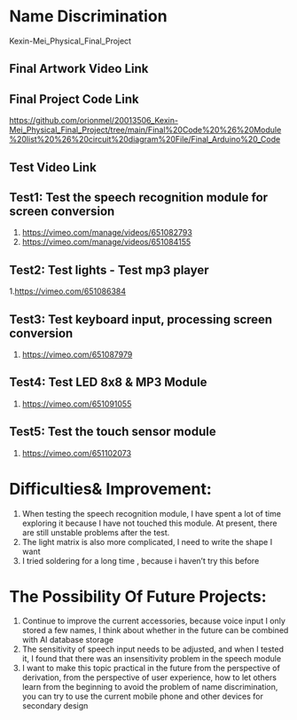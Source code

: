 Name Discrimination
===================================
Kexin-Mei_Physical_Final_Project

Final Artwork Video Link
-----------------------------

Final Project Code Link
------------------------------
https://github.com/orionmel/20013506_Kexin-Mei_Physical_Final_Project/tree/main/Final%20Code%20%26%20Module%20list%20%26%20circuit%20diagram%20File/Final_Arduino%20_Code

Test Video Link
-------------------------
Test1: Test the speech recognition module for screen conversion
------------------------------------------------
1. https://vimeo.com/manage/videos/651082793 
2. https://vimeo.com/manage/videos/651084155

Test2: Test lights - Test mp3 player
-----------------------------------------
1.https://vimeo.com/651086384

Test3: Test keyboard input, processing screen conversion
--------------------------------------------------------
1. https://vimeo.com/651087979

Test4: Test LED 8x8 & MP3 Module
---------------------------------------
1. https://vimeo.com/651091055

Test5: Test the touch sensor module
----------------------------------------
1. https://vimeo.com/651102073


Difficulties& Improvement:
=================================
1. When testing the speech recognition module, I have spent a lot of time exploring it because I have not touched this module. At present, there are still unstable problems after the test.
2. The light matrix is also more complicated, I need to write the shape I want
3. I tried soldering for a long time , because i haven’t try this before

The Possibility Of Future Projects:
==========================================
1.	Continue to improve the current accessories, because voice input I only stored a few names, I think about whether in the future can be combined with AI database storage
2.	The sensitivity of speech input needs to be adjusted, and when I tested it, I found that there was an insensitivity problem in the speech module
3.	I want to make this topic practical in the future from the perspective of derivation, from the perspective of user experience, how to let others learn from the beginning to avoid the problem of name discrimination, you can try to use the current mobile phone and other devices for secondary design



